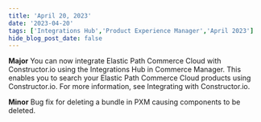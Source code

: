 ```yaml
---
title: 'April 20, 2023'
date: '2023-04-20'
tags: ['Integrations Hub','Product Experience Manager','April 2023']
hide_blog_post_date: false
---
```

**Major**
You can now integrate Elastic Path Commerce Cloud with Constructor.io using the Integrations Hub in Commerce Manager. This enables you to search your Elastic Path Commerce Cloud products using Constructor.io. For more information, see Integrating with Constructor.io.

**Minor**
Bug fix for deleting a bundle in PXM causing components to be deleted.

